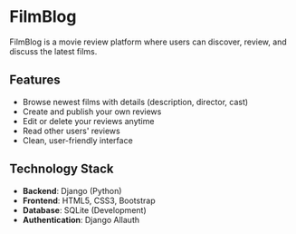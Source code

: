 # FilmBlog

FilmBlog is a movie review platform where users can discover, review, and discuss the latest films.

## Features

- Browse newest films with details (description, director, cast)
- Create and publish your own reviews
- Edit or delete your reviews anytime
- Read other users' reviews
- Clean, user-friendly interface

## Technology Stack

- **Backend**: Django (Python)
- **Frontend**: HTML5, CSS3, Bootstrap
- **Database**: SQLite (Development)
- **Authentication**: Django Allauth
